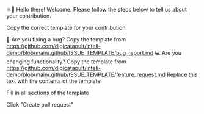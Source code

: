 ⚛👋 Hello there! Welcome. Please follow the steps below to tell us about your contribution.

Copy the correct template for your contribution

🐛 Are you fixing a bug? Copy the template from https://github.com/digicatapult/inteli-demo/blob/main/.github/ISSUE_TEMPLATE/bug_report.md
💻 Are you changing functionality? Copy the template from https://github.com/digicatapult/inteli-demo/blob/main/.github/ISSUE_TEMPLATE/feature_request.md
Replace this text with the contents of the template

Fill in all sections of the template

Click "Create pull request"
